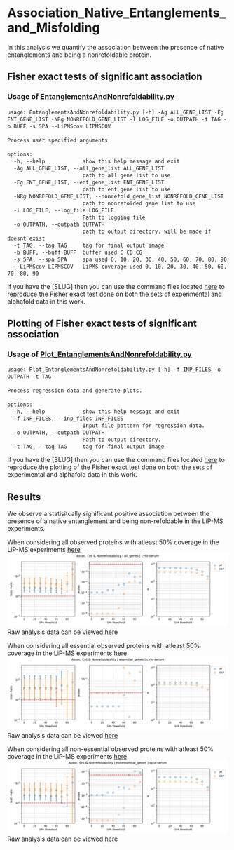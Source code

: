 # Association_Native_Entanglements_and_Misfolding  
In this analysis we quantify the association between the presence of native entanglements and being a nonrefoldable protein. 

## Fisher exact tests of significant association



### Usage of [EntanglementsAndNonrefoldability.py](src/data/EntanglementsAndNonrefoldability.py)
```
usage: EntanglementsAndNonrefoldability.py [-h] -Ag ALL_GENE_LIST -Eg ENT_GENE_LIST -NRg NONREFOLD_GENE_LIST -l LOG_FILE -o OUTPATH -t TAG -b BUFF -s SPA --LiPMScov LIPMSCOV

Process user specified arguments

options:
  -h, --help            show this help message and exit
  -Ag ALL_GENE_LIST, --all_gene_list ALL_GENE_LIST
                        path to all gene list to use
  -Eg ENT_GENE_LIST, --ent_gene_list ENT_GENE_LIST
                        path to ent gene list to use
  -NRg NONREFOLD_GENE_LIST, --nonrefold_gene_list NONREFOLD_GENE_LIST
                        path to nonrefolded gene list to use
  -l LOG_FILE, --log_file LOG_FILE
                        Path to logging file
  -o OUTPATH, --outpath OUTPATH
                        path to output directory. will be made if doesnt exist
  -t TAG, --tag TAG     tag for final output image
  -b BUFF, --buff BUFF  buffer used C CD CG
  -s SPA, --spa SPA     spa used 0, 10, 20, 30, 40, 50, 60, 70, 80, 90
  --LiPMScov LIPMSCOV   LiPMS coverage used 0, 10, 20, 30, 40, 50, 60, 70, 80, 90
```

If you have the [SLUG] then you can use the command files located [here](src/command_lists/EntanglementsAndNonrefoldability.cmds) to reproduce the Fisher exact test done on both the sets of experimental and alphafold data in this work. 

## Plotting of Fisher exact tests of significant association

### Usage of [Plot_EntanglementsAndNonrefoldability.py](src/data/Plot_EntanglementsAndNonrefoldability.py)
```
usage: Plot_EntanglementsAndNonrefoldability.py [-h] -f INP_FILES -o OUTPATH -t TAG

Process regression data and generate plots.

options:
  -h, --help            show this help message and exit
  -f INP_FILES, --inp_files INP_FILES
                        Input file pattern for regression data.
  -o OUTPATH, --outpath OUTPATH
                        Path to output directory.
  -t TAG, --tag TAG     tag for final output image
```

If you have the [SLUG] then you can use the command files located [here](src/command_lists/Plot_EntanglementsAndNonrefoldability.cmds) to reproduce the plotting of the Fisher exact test done on both the sets of experimental and alphafold data in this work. 


## Results
We observe a statisitcally significant positive association between the presence of a native entanglement and being non-refoldable in the LiP-MS experiments.  

When considering all observed proteins with atleast 50% coverage in the LiP-MS experiments [here](Figures/entanglement_and_nonrefoldability_Fisher_results_all_genes.png)
![All proteins observed](Figures/entanglement_and_nonrefoldability_Fisher_results_all_genes.png)
Raw analysis data can be viewed [here](data/entanglement_and_nonrefoldability_plot_data_all_genes.csv)

When considering all essential observed proteins with atleast 50% coverage in the LiP-MS experiments [here](Figures/entanglement_and_nonrefoldability_Fisher_results_essential_genes.png)
![Essential proteins observed](Figures/entanglement_and_nonrefoldability_Fisher_results_essential_genes.png)
Raw analysis data can be viewed [here](data/entanglement_and_nonrefoldability_plot_data_essential_genes.csv)

When considering all non-essential observed proteins with atleast 50% coverage in the LiP-MS experiments [here](Figures/entanglement_and_nonrefoldability_Fisher_results_nonessential_genes.png)
![Essential proteins observed](Figures/entanglement_and_nonrefoldability_Fisher_results_nonessential_genes.png)
Raw analysis data can be viewed [here](data/entanglement_and_nonrefoldability_plot_data_nonessential_genes.csv)